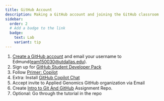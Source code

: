 ```yaml
---
title: GitHub Account
description: Making a GitHub account and joining the GitHub classroom
sidebar:
  order: 2
  # Add a badge to the link
  badge:
    text: Lab
    variant: tip
---
```


1. [Create a GitHub account](https://github.com/join) and email your username to Edmund([eam150030@utdallas.edu](mailto:eam150030+applied-genomics@utdallas.edu)).
2. Sign up for [GitHub Student Developer Pack](https://education.github.com/pack)
3. Follow [Primer: Copilot](https://education.github.com/experiences/primer_copilot)
4. Extra: Install [GitHub Copilot Chat](https://docs.github.com/en/copilot/github-copilot-chat/using-github-copilot-chat-in-your-ide#installing-the-github-copilot-chat-extension-in-visual-studio-code)
5. Accept invite to Applied Genomics GitHub organization via Email
6. Create [Intro to Git And GitHub](https://classroom.github.com/a/72Lr0_Dc) Assignment Repo.
7. Optional: Go through the tutorial in the repo
<!-- TODO Add tests to the repo for feedback? -->


